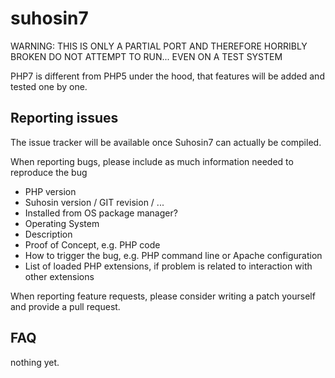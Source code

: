 # suhosin7

WARNING: THIS IS ONLY A PARTIAL PORT AND THEREFORE HORRIBLY BROKEN
DO NOT ATTEMPT TO RUN... EVEN ON A TEST SYSTEM

PHP7 is different from PHP5 under the hood, that features will be added and tested one by one.


## Reporting issues
The issue tracker will be available once Suhosin7 can actually be compiled.

When reporting bugs, please include as much information needed to reproduce the bug
* PHP version
* Suhosin version / GIT revision / ...
* Installed from OS package manager?
* Operating System
* Description
* Proof of Concept, e.g. PHP code
* How to trigger the bug, e.g. PHP command line or Apache configuration
* List of loaded PHP extensions, if problem is related to interaction with other extensions

When reporting feature requests, please consider writing a patch yourself and provide a pull request.

## FAQ

nothing yet.

